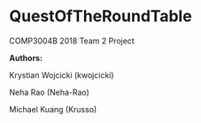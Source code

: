 # QuestOfTheRoundTable
COMP3004B 2018 Team 2 Project

**Authors:**

Krystian Wojcicki (kwojcicki)

Neha Rao (Neha-Rao)

Michael Kuang (Krusso)
